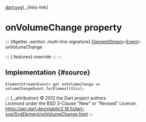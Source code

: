 [dart:svg](../../dart-svg/dart-svg-library){._links-link}

onVolumeChange property
=======================

::: {#getter .section .multi-line-signature}
[ElementStream](../../dart-html/elementstream-class)\<[Event](../../dart-html/event-class)\>
onVolumeChange

::: {.features}
override
:::
:::

Implementation {#source}
--------------

``` {.language-dart data-language="dart"}
ElementStream<Event> get onVolumeChange => volumeChangeEvent.forElement(this);
```

::: {._attribution}
© 2012 the Dart project authors\
Licensed under the BSD 3-Clause \"New\" or \"Revised\" License.\
<https://api.dart.dev/stable/2.18.5/dart-svg/SvgElement/onVolumeChange.html>
:::

